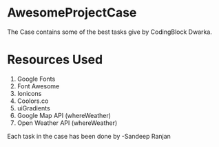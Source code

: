 # AwesomeProjectCase

The Case contains some of the best tasks give by CodingBlock Dwarka.



# Resources Used 
 1. Google Fonts
 2. Font Awesome
 3. Ionicons
 4. Coolors.co
 5. uiGradients
 6. Google Map API (whereWeather)
 7. Open Weather API (whereWeather)
 

Each task in the case has been done by -Sandeep Ranjan
